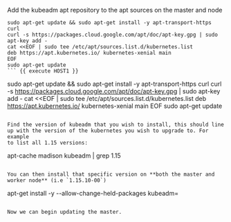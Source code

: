 Add the kubeadm apt repository to the apt sources on the master and node
```
sudo apt-get update && sudo apt-get install -y apt-transport-https curl
curl -s https://packages.cloud.google.com/apt/doc/apt-key.gpg | sudo apt-key add -
cat <<EOF | sudo tee /etc/apt/sources.list.d/kubernetes.list
deb https://apt.kubernetes.io/ kubernetes-xenial main
EOF
sudo apt-get update
``` {{ execute HOST1 }}

```
sudo apt-get update && sudo apt-get install -y apt-transport-https curl
curl -s https://packages.cloud.google.com/apt/doc/apt-key.gpg | sudo apt-key add -
cat <<EOF | sudo tee /etc/apt/sources.list.d/kubernetes.list
deb https://apt.kubernetes.io/ kubernetes-xenial main
EOF
sudo apt-get update
``` {{ execute HOST2 }}

Find the version of kubeadm that you wish to install, this should line
up with the version of the kubernetes you wish to upgrade to. For example
to list all 1.15 versions:

```
apt-cache madison kubeadm | grep 1.15
```{{ execute HOST1 }}

You can then install that specific version on **both the master and worker node** (i.e `1.15.10-00`)

```
apt-get install -y --allow-change-held-packages kubeadm=<version>
```

Now we can begin updating the master.